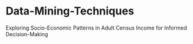 # Data-Mining-Techniques
Exploring Socio-Economic Patterns in Adult Census Income for Informed Decision-Making
